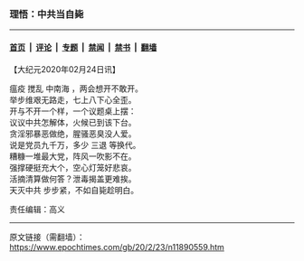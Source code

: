 ### 理悟：中共当自毙

---

#### [首页](../../../..?n11890559) &nbsp;|&nbsp; [评论](../../../../../epoch-comment?n11890559) &nbsp;|&nbsp; [专题](../../../../../epoch-special?n11890559) &nbsp;|&nbsp; [禁闻](../../../../../epoch-news?n11890559) &nbsp;|&nbsp; [禁书](../../../../../books?n11890559) &nbsp;|&nbsp; [翻墙](https://github.com/gfw-breaker/nogfw/blob/master/README.md?n11890559)


<div class="post_content" id="artbody" itemprop="articleBody">
 <!-- article content begin -->
 <p>
  【大纪元2020年02月24日讯】
 </p>
 <p>
  <ok href="https://www.epochtimes.com/gb/tag/%E7%98%9F%E7%96%AB.html">
   瘟疫
  </ok>
  搅乱
  <ok href="https://www.epochtimes.com/gb/tag/%E4%B8%AD%E5%8D%97%E6%B5%B7.html">
   中南海
  </ok>
  ，两会想开不敢开。
  <br/>
  举步维艰无路走，七上八下心全歪。
  <br/>
  开与不开一个样，一个议题桌上摆：
  <br/>
  议议中共怎解体，火候已到该下台。
  <br/>
  贪淫邪暴恶做绝，腥骚恶臭没人爱。
  <br/>
  说是党员九千万，多少
  <ok href="https://www.epochtimes.com/gb/tag/%E4%B8%89%E9%80%80.html">
   三退
  </ok>
  等换代。
  <br/>
  糟糠一堆最大党，阵风一吹影不在。
  <br/>
  强撑硬挺充大个，空心灯笼好悲哀。
  <br/>
  活摘清算做何答？泄毒揭盖更难挨。
  <br/>
  <ok href="https://www.epochtimes.com/gb/tag/%E5%A4%A9%E7%81%AD%E4%B8%AD%E5%85%B1.html">
   天灭中共
  </ok>
  步步紧，不如自毙趁明白。
 </p>
 <p>
  责任编辑：高义
 </p>
 <!-- article content end -->
 <div id="below_article_ad">
 </div>
</div>


---

原文链接（需翻墙）：https://www.epochtimes.com/gb/20/2/23/n11890559.htm